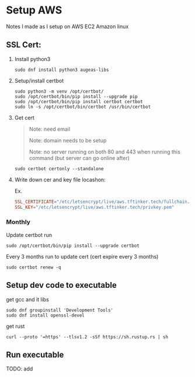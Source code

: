 # Setup AWS

Notes I made as I setup on AWS EC2 Amazon linux

## SSL Cert:

1. Install python3

   ```shell
   sudo dnf install python3 augeas-libs
   ```

2. Setup/install certbot

   ```shell
   sudo python3 -m venv /opt/certbot/
   sudo /opt/certbot/bin/pip install --upgrade pip
   sudo /opt/certbot/bin/pip install certbot certbot
   sudo ln -s /opt/certbot/bin/certbot /usr/bin/certbot
   ```

3. Get cert

   > Note: need email
   >
   > Note: domain needs to be setup
   >
   > Note: no server running on both 80 and 443 when running this command (but server can go online after)

   ```shell
   sudo certbot certonly --standalone
   ```

4. Write down cer and key file locashon:

   Ex.

   ```toml
   SSL_CERTIFICATE="/etc/letsencrypt/live/aws.tftinker.tech/fullchain.pem"
   SSL_KEY="/etc/letsencrypt/live/aws.tftinker.tech/privkey.pem"
   ```

### Monthly

Update certbot run

```shell
sudo /opt/certbot/bin/pip install --upgrade certbot
```

Every 3 months run to update cert (cert expire every 3 months)

```shell
sudo certbot renew -q
```

## Setup dev code to executable

get gcc and it libs

```shell
sudo dnf groupinstall 'Development Tools'
sudo dnf install openssl-devel
```

get rust

```shell
curl --proto '=https' --tlsv1.2 -sSf https://sh.rustup.rs | sh
```

## Run executable

TODO: add


